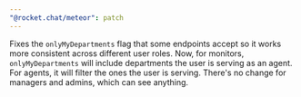 ```yaml
---
"@rocket.chat/meteor": patch
---
```


Fixes the `onlyMyDepartments` flag that some endpoints accept so it works more consistent across different user roles. Now, for monitors, `onlyMyDepartments` will include departments the user is serving as an agent. For agents, it will filter the ones the user is serving. There's no change for managers and admins, which can see anything.

